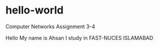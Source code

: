 # hello-world
Computer Networks Assignment 3-4

Hello My name is Ahsan I study in FAST-NUCES ISLAMABAD

